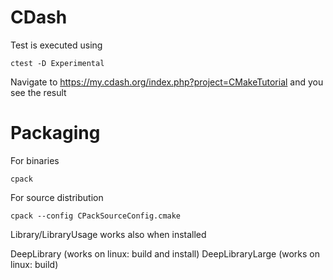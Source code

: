 
CDash
=======
Test is executed using

```
ctest -D Experimental
```
Navigate to 
https://my.cdash.org/index.php?project=CMakeTutorial
and you see the result

Packaging
============
For binaries

``` shell
cpack
```

For source distribution

``` shell
cpack --config CPackSourceConfig.cmake
```

Library/LibraryUsage works also when installed

DeepLibrary (works on linux: build and install)
DeepLibraryLarge (works on linux: build)
